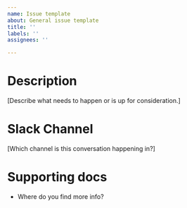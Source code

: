 ```yaml
---
name: Issue template
about: General issue template
title: ''
labels: ''
assignees: ''

---
```


# Description
[Describe what needs to happen or is up for consideration.]

# Slack Channel
[Which channel is this conversation happening in?]

# Supporting docs
- Where do you find more info?
